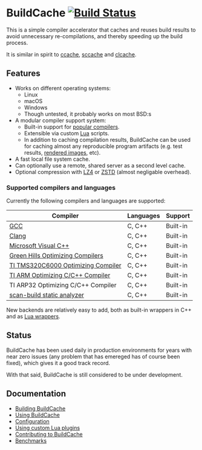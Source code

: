 # BuildCache [![Build Status](https://travis-ci.com/mbitsnbites/buildcache.svg?branch=master)](https://travis-ci.com/mbitsnbites/buildcache)

This is a simple compiler accelerator that caches and reuses build results to
avoid unnecessary re-compilations, and thereby speeding up the build process.

It is similar in spirit to [ccache](https://ccache.samba.org/),
[sccache](https://github.com/mozilla/sccache) and
[clcache](https://github.com/frerich/clcache).

## Features

* Works on different operating systems:
  * Linux
  * macOS
  * Windows
  * Though untested, it probably works on most BSD:s
* A modular compiler support system:
  * Built-in support for [popular compilers](#supported-compilers-and-languages).
  * Extensible via custom [Lua](https://www.lua.org/) scripts.
  * In addition to caching compilation results, BuildCache can be used for
    caching almost any reproducible program artifacts (e.g. test results,
    [rendered images](https://en.wikipedia.org/wiki/Rendering_(computer_graphics)),
    etc).
* A fast local file system cache.
* Can optionally use a remote, shared server as a second level cache.
* Optional compression with [LZ4](https://github.com/lz4/lz4) or
  [ZSTD](https://github.com/facebook/zstd) (almost negligable overhead).


### Supported compilers and languages

Currently the following compilers and languages are supported:

| Compiler | Languages | Support |
| --- | --- | --- |
| [GCC](https://gcc.gnu.org/) | C, C++ | Built-in |
| [Clang](https://clang.llvm.org/) | C, C++ | Built-in |
| [Microsoft Visual C++](https://visualstudio.microsoft.com/vs/features/cplusplus/) | C, C++ | Built-in |
| [Green Hills Optimizing Compilers](https://www.ghs.com/products/compiler.html) | C, C++ | Built-in |
| [TI TMS320C6000 Optimizing Compiler](http://www.ti.com/tool/C6000-CGT) | C, C++ | Built-in |
| [TI ARM Optimizing C/C++ Compiler](http://www.ti.com/tool/ARM-CGT) | C, C++ | Built-in |
| TI ARP32 Optimizing C/C++ Compiler | C, C++ | Built-in |
| [scan-build static analyzer](https://clang-analyzer.llvm.org/scan-build.html) | C, C++ | Built-in |

New backends are relatively easy to add, both as built-in wrappers in C++ and as
[Lua wrappers](doc/lua.md).

## Status

BuildCache has been used daily in production environments for years with near
zero issues (any problem that has emereged has of course been fixed), which
gives it a good track record.

With that said, BuildCache is still considered to be under development.

## Documentation

* [Building BuildCache](doc/building.md)
* [Using BuildCache](doc/usage.md)
* [Configuration](doc/configuration.md)
* [Using custom Lua plugins](doc/lua.md)
* [Contributing to BuildCache](doc/contributing.md)
* [Benchmarks](doc/benchmarks.md)

